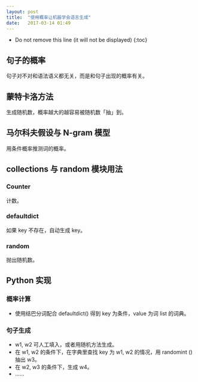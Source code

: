 ```yaml
---
layout: post
title:  "使用概率让机器学会语言生成"
date:   2017-03-14 01:49
---
```


* Do not remove this line (it will not be displayed) 
{:toc}

## 句子的概率
句子对不对和语法语义都无关，而是和句子出现的概率有关。

## 蒙特卡洛方法
生成随机数，概率越大的越容易被随机数「抽」到。

## 马尔科夫假设与 N-gram 模型
用条件概率推测词的概率。

## collections 与 random 模块用法
### Counter
计数。

### defaultdict
如果 key 不存在，自动生成 key。

### random
抛出随机数。

## Python 实现
### 概率计算
- 使用结巴分词配合 defaultdict() 得到 key 为条件，value 为词 list 的词典。

### 句子生成
- w1, w2 可人工填入，或者用随机方法生成。
- 在 w1, w2 的条件下，在字典里查找 key 为 w1, w2 的情况，用 randomint () 抽出 w3。
- 在 w2, w3 的条件下，生成 w4。
- ……